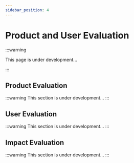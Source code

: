 ```yaml
---
sidebar_position: 4
---
```


# Product and User Evaluation

:::warning

This page is under development...

:::


## Product Evaluation
:::warning
This section is under development...
:::

## User Evaluation
:::warning
This section is under development...
:::

## Impact Evaluation
:::warning
This section is under development...
:::
